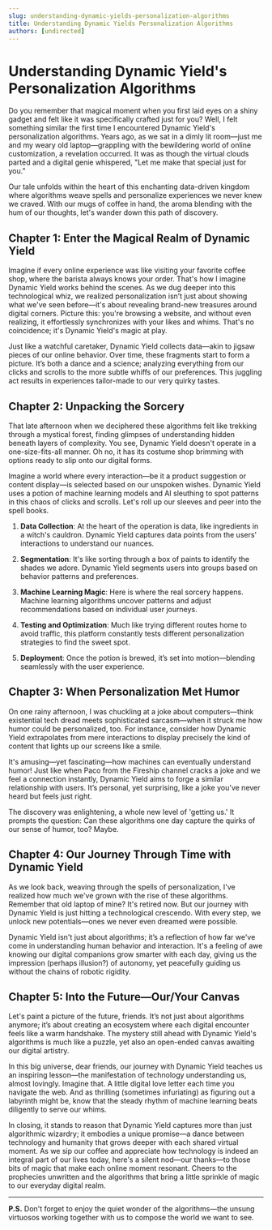 ```yaml
---
slug: understanding-dynamic-yields-personalization-algorithms
title: Understanding Dynamic Yields Personalization Algorithms
authors: [undirected]
---
```



# Understanding Dynamic Yield's Personalization Algorithms

Do you remember that magical moment when you first laid eyes on a shiny gadget and felt like it was specifically crafted just for you? Well, I felt something similar the first time I encountered Dynamic Yield's personalization algorithms. Years ago, as we sat in a dimly lit room—just me and my weary old laptop—grappling with the bewildering world of online customization, a revelation occurred. It was as though the virtual clouds parted and a digital genie whispered, "Let me make that special just for you."

Our tale unfolds within the heart of this enchanting data-driven kingdom where algorithms weave spells and personalize experiences we never knew we craved. With our mugs of coffee in hand, the aroma blending with the hum of our thoughts, let's wander down this path of discovery.

## Chapter 1: Enter the Magical Realm of Dynamic Yield

Imagine if every online experience was like visiting your favorite coffee shop, where the barista always knows your order. That's how I imagine Dynamic Yield works behind the scenes. As we dug deeper into this technological whiz, we realized personalization isn’t just about showing what we've seen before—it's about revealing brand-new treasures around digital corners. Picture this: you're browsing a website, and without even realizing, it effortlessly synchronizes with your likes and whims. That's no coincidence; it's Dynamic Yield's magic at play.

Just like a watchful caretaker, Dynamic Yield collects data—akin to jigsaw pieces of our online behavior. Over time, these fragments start to form a picture. It’s both a dance and a science; analyzing everything from our clicks and scrolls to the more subtle whiffs of our preferences. This juggling act results in experiences tailor-made to our very quirky tastes.

## Chapter 2: Unpacking the Sorcery

That late afternoon when we deciphered these algorithms felt like trekking through a mystical forest, finding glimpses of understanding hidden beneath layers of complexity. You see, Dynamic Yield doesn't operate in a one-size-fits-all manner. Oh no, it has its costume shop brimming with options ready to slip onto our digital forms.

Imagine a world where every interaction—be it a product suggestion or content display—is selected based on our unspoken wishes. Dynamic Yield uses a potion of machine learning models and AI sleuthing to spot patterns in this chaos of clicks and scrolls. Let's roll up our sleeves and peer into the spell books.

1. **Data Collection**: At the heart of the operation is data, like ingredients in a witch's cauldron. Dynamic Yield captures data points from the users' interactions to understand our nuances.

2. **Segmentation**: It's like sorting through a box of paints to identify the shades we adore. Dynamic Yield segments users into groups based on behavior patterns and preferences.

3. **Machine Learning Magic**: Here is where the real sorcery happens. Machine learning algorithms uncover patterns and adjust recommendations based on individual user journeys.

4. **Testing and Optimization**: Much like trying different routes home to avoid traffic, this platform constantly tests different personalization strategies to find the sweet spot.

5. **Deployment**: Once the potion is brewed, it’s set into motion—blending seamlessly with the user experience.

## Chapter 3: When Personalization Met Humor

On one rainy afternoon, I was chuckling at a joke about computers—think existential tech dread meets sophisticated sarcasm—when it struck me how humor could be personalized, too. For instance, consider how Dynamic Yield extrapolates from mere interactions to display precisely the kind of content that lights up our screens like a smile.

It's amusing—yet fascinating—how machines can eventually understand humor! Just like when Paco from the Fireship channel cracks a joke and we feel a connection instantly, Dynamic Yield aims to forge a similar relationship with users. It’s personal, yet surprising, like a joke you've never heard but feels just right.

The discovery was enlightening, a whole new level of 'getting us.' It prompts the question: Can these algorithms one day capture the quirks of our sense of humor, too? Maybe.

## Chapter 4: Our Journey Through Time with Dynamic Yield

As we look back, weaving through the spells of personalization, I've realized how much we've grown with the rise of these algorithms. Remember that old laptop of mine? It's retired now. But our journey with Dynamic Yield is just hitting a technological crescendo. With every step, we unlock new potentials—ones we never even dreamed were possible.

Dynamic Yield isn't just about algorithms; it’s a reflection of how far we've come in understanding human behavior and interaction. It's a feeling of awe knowing our digital companions grow smarter with each day, giving us the impression (perhaps illusion?) of autonomy, yet peacefully guiding us without the chains of robotic rigidity.

## Chapter 5: Into the Future—Our/Your Canvas

Let's paint a picture of the future, friends. It’s not just about algorithms anymore; it’s about creating an ecosystem where each digital encounter feels like a warm handshake. The mystery still ahead with Dynamic Yield's algorithms is much like a puzzle, yet also an open-ended canvas awaiting our digital artistry.

In this big universe, dear friends, our journey with Dynamic Yield teaches us an inspiring lesson—the manifestation of technology understanding us, almost lovingly. Imagine that. A little digital love letter each time you navigate the web. And as thrilling (sometimes infuriating) as figuring out a labyrinth might be, know that the steady rhythm of machine learning beats diligently to serve our whims.

In closing, it stands to reason that Dynamic Yield captures more than just algorithmic wizardry; it embodies a unique promise—a dance between technology and humanity that grows deeper with each shared virtual moment. As we sip our coffee and appreciate how technology is indeed an integral part of our lives today, here's a silent nod—our thanks—to those bits of magic that make each online moment resonant. Cheers to the prophecies unwritten and the algorithms that bring a little sprinkle of magic to our everyday digital realm.

---

**P.S.** Don't forget to enjoy the quiet wonder of the algorithms—the unsung virtuosos working together with us to compose the world we want to see.